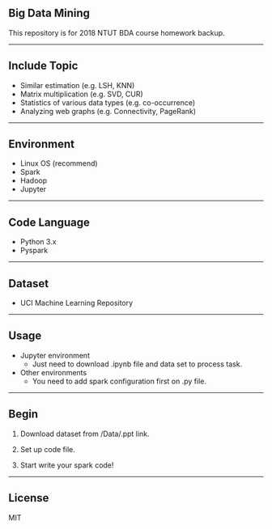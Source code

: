 ## Big Data Mining

This repository is for 2018 NTUT BDA course homework backup.

----
## Include Topic
- Similar estimation (e.g. LSH, KNN)
- Matrix multiplication (e.g. SVD, CUR)
- Statistics of various data types (e.g. co-occurrence)
- Analyzing web graphs (e.g. Connectivity, PageRank)

----
## Environment
- Linux OS (recommend)
- Spark
- Hadoop
- Jupyter

----
## Code Language
 - Python 3.x
 - Pyspark

----
## Dataset
 - UCI Machine Learning Repository

----
## Usage
- Jupyter environment
  - Just need to download .ipynb file and data set to process task.
- Other environments
  - You need to add spark configuration first on .py file.

----
## Begin
1. Download dataset from /Data/.ppt link.

2. Set up code file.

3. Start write your spark code!


----
## License
MIT



